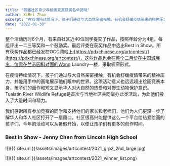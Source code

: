 ```yaml
---
title: "首届社区青少年绘画竞赛获奖名单揭晓"
author: XiBei Zhao
excerpt: "在疫情持续情况下，孩子们通过与大自然亲密接触，有机会舒缓疫情带来的精神压力，并能用手中的画笔展示他们眼中的世界。这项活动意义也远远超出绘画竞赛本身，孩子们的画作和短文显示华人对大自然的热爱和对野生动物保护意识。Tualatin River Wildlife Refuge是首次与当地社区共同举办此类活动，为此他们投入了大量时间和精力。我们感谢所有参加竞赛的同学和支持他们的家长和老师们，他们为人们更深一步了解华人和华人社区打开了一扇窗口。"
date: "2022-01-30"
---
```


整个活动历时6个月，有来自社区近40位同学提交了作品，按照年龄分为4组，每组评出一二三等奖和一个鼓励奖。最后评委在获奖作品中选出Best in Show。所有获奖作品都已经发在OCC网站上:[https://pdxchinese.org/artcontest/](https://pdxchinese.org/artcontest/)，这些作品也会在整个二月份在中国城展出，位置在兰苏园斜对面的Wong Laundry一楼，采取橱窗形式。

在疫情持续情况下，孩子们通过与大自然亲密接触，有机会舒缓疫情带来的精神压力，并能用手中的画笔展示他们眼中的世界。这项活动意义也远远超出绘画竞赛本身，孩子们的画作和短文显示华人对大自然的热爱和对野生动物保护意识。Tualatin River Wildlife Refuge是首次与当地社区共同举办此类活动，为此他们投入了大量时间和精力。

我们感谢所有参加竞赛的同学和支持他们的家长和老师们，他们为人们更深一步了解华人和华人社区打开了一扇窗口。社区很高兴能提供这么一个平台给热爱绘画的孩子们，今年的活动可以从暑假开始，以便让孩子们有更多的创作时间。

### Best in Show - Jenny Chen from Lincoln High School

![]({{ site.url }}/assets/images/artcontest/2021_grp2_2nd_large.jpg)

![]({{ site.url }}/assets/images/artcontest/2021_winner_list.png)

